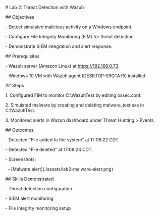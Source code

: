 \# Lab 2: Threat Detection with Wazuh



\## Objectives

\- Detect simulated malicious activity on a Windows endpoint.

\- Configure File Integrity Monitoring (FIM) for threat detection.

\- Demonstrate SIEM integration and alert response.



\## Prerequisites

\- Wazuh server (Amazon Linux) at https://192.168.0.73.

\- Windows 10 VM with Wazuh agent (DESKTOP-09QTA75) installed.



\## Steps

1\. Configured FIM to monitor C:\\WazuhTest by editing ossec.conf.

2\. Simulated malware by creating and deleting malware\_test.exe in C:\\WazuhTest.

3\. Monitored alerts in Wazuh dashboard under Threat Hunting > Events.



\## Outcomes

\- Detected "File added to the system" at 17:06:22 CDT.

\- Detected "File deleted" at 17:09:24 CDT.

\- Screenshots:

  - \[Malware alert](./assets/lab2-malware-alert.png)



\## Skills Demonstrated

\- Threat detection configuration

\- SIEM alert monitoring

\- File integrity monitoring setup

